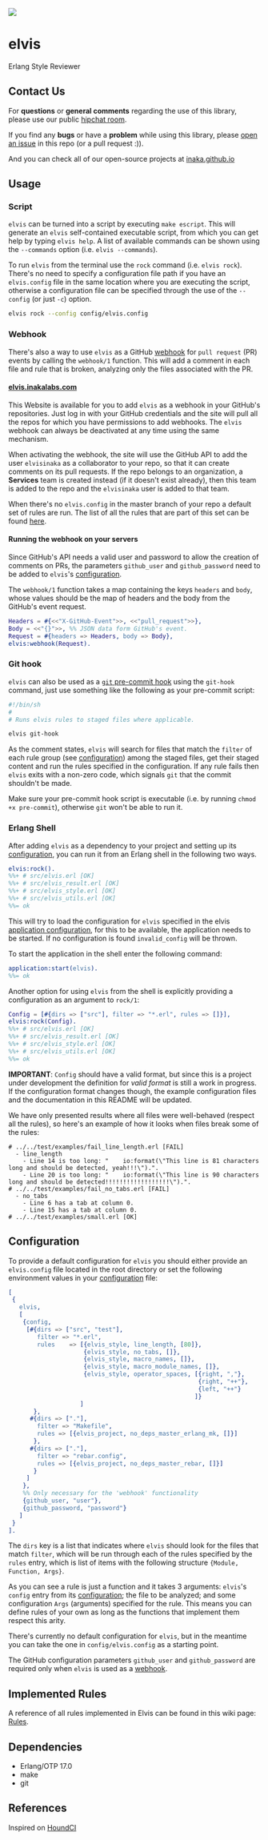 ![](http://www.reactiongifs.com/wp-content/uploads/2013/01/elvis-dance.gif)

# elvis

Erlang Style Reviewer

## Contact Us
For **questions** or **general comments** regarding the use of this library, please use our public
[hipchat room](https://www.hipchat.com/gpBpW3SsT).

If you find any **bugs** or have a **problem** while using this library, please [open an issue](https://github.com/inaka/elvis/issues/new) in this repo (or a pull request :)).

And you can check all of our open-source projects at [inaka.github.io](http://inaka.github.io)

## Usage

### Script

`elvis` can be turned into a script by executing `make escript`. This will
generate an `elvis` self-contained executable script, from which you can get
help by typing `elvis help`. A list of available commands can be shown using the
`--commands` option (i.e. `elvis --commands`).

To run `elvis` from the terminal use the `rock` command (i.e. `elvis
rock`). There's no need to specify a configuration file path if you have an
`elvis.config` file in the same location where you are executing the script,
otherwise a configuration file can be specified through the use of the
`--config` (or just `-c`) option.

```bash
elvis rock --config config/elvis.config
```

### Webhook

There's also a way to use `elvis` as a GitHub [webhook][webhooks] for
`pull request` (PR) events by calling the `webhook/1` function. This will add
a comment in each file and rule that is broken, analyzing only the files
associated with the PR.

#### [elvis.inakalabs.com][elvis-web]

This Website is available for you to add `elvis` as a webhook in your GitHub's
repositories. Just log in with your GitHub credentials and the site will pull
all the repos for which you have permissions to add webhooks. The `elvis`
webhook can always be deactivated at any time using the same mechanism.

When activating the webhook, the site will use the GitHub API to add the user
`elvisinaka` as a collaborator to your repo, so that it can create comments
on its pull requests. If the repo belongs to an organization, a **Services**
team is created instead (if it doesn't exist already), then this team is added
to the repo and the `elvisinaka` user is added to that team.

When there's no `elvis.config` in the master branch of your repo a default
set of rules are run. The list of all the rules that are part of this set can be
found [here](https://github.com/inaka/elvis/wiki/Default-Rules-in-Elvis-Webhook).

#### Running the webhook on your servers

Since GitHub's API needs a valid user and password to allow the creation of
comments on PRs, the parameters `github_user` and `github_password` need to be
added to `elvis`'s [configuration](#configuration).

The `webhook/1` function takes a map containing the keys `headers` and `body`,
whose values should be the map of headers and the body from the GitHub's event
request.

```erlang
Headers = #{<<"X-GitHub-Event">>, <<"pull_request">>},
Body = <<"{}">>, %% JSON data form GitHub's event.
Request = #{headers => Headers, body => Body},
elvis:webhook(Request).
```

### Git hook

`elvis` can also be used as a [`git` pre-commit hook][pre-commit]
using the `git-hook` command, just use something like the following as
your pre-commit script:

```bash
#!/bin/sh
#
# Runs elvis rules to staged files where applicable.

elvis git-hook
```

As the comment states, `elvis` will search for files that match the `filter` of
each rule group (see [configuration](#configuration)) among the staged files,
get their staged content and run the rules specified in the configuration.
If any rule fails then `elvis` exits with a non-zero code,
which signals `git` that the commit shouldn't be made.

Make sure your pre-commit hook script is executable (i.e. by running
`chmod +x pre-commit`), otherwise `git` won't be able to run it.

### Erlang Shell

After adding `elvis` as a dependency to your project and setting up its
[configuration](#configuration), you can run it from an Erlang shell in the
following two ways.

```erlang
elvis:rock().
%%+ # src/elvis.erl [OK]
%%+ # src/elvis_result.erl [OK]
%%+ # src/elvis_style.erl [OK]
%%+ # src/elvis_utils.erl [OK]
%%= ok
```

This will try to load the configuration for `elvis` specified in the
elvis [application configuration][config], for this to be available, the
application needs to be started. If no configuration is found `invalid_config`
will be thrown.

To start the application in the shell enter the following command:

```erlang
application:start(elvis).
%%= ok
```

Another option for using `elvis` from the shell is explicitly providing a
configuration as an argument to `rock/1`:

```erlang
Config = [#{dirs => ["src"], filter => "*.erl", rules => []}],
elvis:rock(Config).
%%+ # src/elvis.erl [OK]
%%+ # src/elvis_result.erl [OK]
%%+ # src/elvis_style.erl [OK]
%%+ # src/elvis_utils.erl [OK]
%%= ok
```

**IMPORTANT**: `Config` should have a valid format, but since this is a project
under development the definition for *valid format* is still a work in progress.
If the configuration format changes though, the example configuration files and
the documentation in this README will be updated.

We have only presented results where all files were well-behaved (respect all
the rules), so here's an example of how it looks when files break some of the
rules:

```
# ../../test/examples/fail_line_length.erl [FAIL]
  - line_length
    - Line 14 is too long: "    io:format(\"This line is 81 characters long and should be detected, yeah!!!\").".
    - Line 20 is too long: "    io:format(\"This line is 90 characters long and should be detected!!!!!!!!!!!!!!!!!!\").".
# ../../test/examples/fail_no_tabs.erl [FAIL]
  - no_tabs
    - Line 6 has a tab at column 0.
    - Line 15 has a tab at column 0.
# ../../test/examples/small.erl [OK]
```

## Configuration

To provide a default configuration for `elvis` you should either provide an
`elvis.config` file located in the root directory or set the following
environment values in your [configuration][config] file:

```erlang
[
 {
   elvis,
   [
    {config,
     [#{dirs => ["src", "test"],
        filter => "*.erl",
        rules    => [{elvis_style, line_length, [80]},
                     {elvis_style, no_tabs, []},
                     {elvis_style, macro_names, []},
                     {elvis_style, macro_module_names, []},
                     {elvis_style, operator_spaces, [{right, ","},
                                                     {right, "++"},
                                                     {left, "++"}
                                                    ]}
                    ]
       },
      #{dirs => ["."],
        filter => "Makefile",
        rules => [{elvis_project, no_deps_master_erlang_mk, []}]
       },
      #{dirs => ["."],
        filter => "rebar.config",
        rules => [{elvis_project, no_deps_master_rebar, []}]
       }
     ]
    },
    %% Only necessary for the 'webhook' functionality
    {github_user, "user"},
    {github_password, "password"}
   ]
 }
].
```

The `dirs` key is a list that indicates where `elvis` should look for the
files that match `filter`, which will be run through each of the rules
specified by the `rules` entry, which is list of items with the following
structure `{Module, Function, Args}`.

As you can see a rule is just a function and it takes 3 arguments: `elvis`'s
`config` entry from its [configuration](#configuration); the file to be
analyzed; and some configuration `Args` (arguments) specified for the rule.
This means you can define rules of your own as long as the functions that
implement them respect this arity.

There's currently no default configuration for `elvis`, but in the meantime
you can take the one in `config/elvis.config` as a starting point.

The GitHub configuration parameters `github_user` and `github_password` are
required only when `elvis` is used as a [webhook](#webhook).

## Implemented Rules

A reference of all rules implemented in Elvis can be found in this wiki page:
[Rules](https://github.com/inaka/elvis/wiki/Rules).

## Dependencies

- Erlang/OTP 17.0
- make
- git

## References

Inspired on [HoundCI][houndci]

  [houndci]: https://houndci.com/
  [erlang]: http://www.erlang.org/download_release/24
  [make]: http://www.gnu.org/software/make/
  [git]: http://git-scm.com/
  [pre-commit]: http://git-scm.com/book/en/Customizing-Git-Git-Hooks#Client-Side-Hooks
  [config]: http://www.erlang.org/doc/man/config.html
  [webhooks]: https://developer.github.com/v3/repos/hooks/
  [elvis-web]: http://elvis.inakalabs.com/
